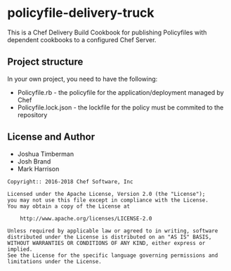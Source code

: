 # policyfile-delivery-truck

This is a Chef Delivery Build Cookbook for publishing Policyfiles with dependent cookbooks to a configured Chef Server.

## Project structure

In your own project, you need to have the following:

* Policyfile.rb - the policyfile for the application/deployment managed by Chef
* Policyfile.lock.json - the lockfile for the policy must be commited to the repository

## License and Author

- Joshua Timberman
- Josh Brand
- Mark Harrison

```text
Copyright:: 2016-2018 Chef Software, Inc

Licensed under the Apache License, Version 2.0 (the "License");
you may not use this file except in compliance with the License.
You may obtain a copy of the License at

    http://www.apache.org/licenses/LICENSE-2.0

Unless required by applicable law or agreed to in writing, software
distributed under the License is distributed on an "AS IS" BASIS,
WITHOUT WARRANTIES OR CONDITIONS OF ANY KIND, either express or implied.
See the License for the specific language governing permissions and
limitations under the License.
```
